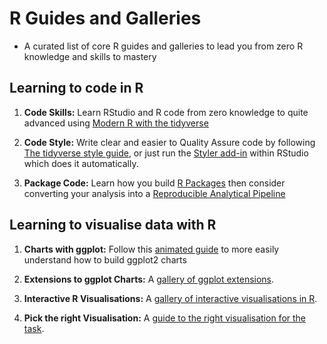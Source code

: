 # R Guides and Galleries
- A curated list of core R guides and galleries to lead you from zero R knowledge and skills to mastery

## Learning to code in R

1. __Code Skills:__ Learn RStudio and R code from zero knowledge to quite advanced using <a href="https://b-rodrigues.github.io/modern_R/" target="_blank">Modern R with the tidyverse</a> 

2. __Code Style:__ Write clear and easier to Quality Assure code by following <a href="https://style.tidyverse.org" target="_blank">The tidyverse style guide</a>, or just run the <a href="http://styler.r-lib.org" target="_blank">Styler add-in</a> within RStudio which does it automatically.

3. __Package Code:__ Learn how you build <a href="https://r-pkgs.org/index.html" target="_blank">R Packages</a> then consider converting your analysis into a <a href="https://ukgovdatascience.github.io/rap_companion/" target="_blank">Reproducible Analytical Pipeline</a>


## Learning to visualise data with R

1. __Charts with ggplot:__ Follow this <a href="https://evamaerey.github.io/ggplot_flipbook/ggplot_flipbook_xaringan.html#1" target="_blank">animated guide</a> to more easily understand how to build ggplot2 charts 

2. __Extensions to ggplot Charts:__ A <a href="https://www.ggplot2-exts.org/gallery/" target="_blank">gallery of ggplot extensions</a>.

3. __Interactive R Visualisations:__ A <a href="http://gallery.htmlwidgets.org/" target="_blank">gallery of interactive visualisations in R</a>.

4. __Pick the right Visualisation:__ A <a href="https://serialmentor.com/dataviz/" target="_blank">guide to the right visualisation for the task</a>.